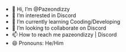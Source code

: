 - 👋 Hi, I’m @Pazeondizzy
- 👀 I’m interested in Discord
- 🌱 I’m currently learning Cooding/Developing
- 💞️ I’m looking to collaborate on Discord
- 📫 How to reach me pazeondizzy | Discord
- 😄 Pronouns: He/Him

<!---
Pazeondizzy/Pazeondizzy is a ✨ special ✨ repository because its `README.md` (this file) appears on your GitHub profile.
You can click the Preview link to take a look at your changes.
--->
